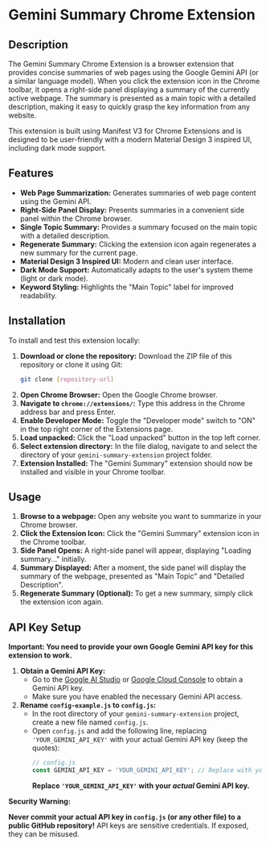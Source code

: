 # Gemini Summary Chrome Extension

## Description

The Gemini Summary Chrome Extension is a browser extension that provides concise summaries of web pages using the Google Gemini API (or a similar language model). When you click the extension icon in the Chrome toolbar, it opens a right-side panel displaying a summary of the currently active webpage. The summary is presented as a main topic with a detailed description, making it easy to quickly grasp the key information from any website.

This extension is built using Manifest V3 for Chrome Extensions and is designed to be user-friendly with a modern Material Design 3 inspired UI, including dark mode support.

## Features

*   **Web Page Summarization:**  Generates summaries of web page content using the Gemini API.
*   **Right-Side Panel Display:**  Presents summaries in a convenient side panel within the Chrome browser.
*   **Single Topic Summary:** Provides a summary focused on the main topic with a detailed description.
*   **Regenerate Summary:** Clicking the extension icon again regenerates a new summary for the current page.
*   **Material Design 3 Inspired UI:**  Modern and clean user interface.
*   **Dark Mode Support:** Automatically adapts to the user's system theme (light or dark mode).
*   **Keyword Styling:**  Highlights the "Main Topic" label for improved readability.

## Installation

To install and test this extension locally:

1.  **Download or clone the repository:**  Download the ZIP file of this repository or clone it using Git:
    ```bash
    git clone [repository-url]
    ```
2.  **Open Chrome Browser:** Open the Google Chrome browser.
3.  **Navigate to `chrome://extensions/`:**  Type this address in the Chrome address bar and press Enter.
4.  **Enable Developer Mode:**  Toggle the "Developer mode" switch to "ON" in the top right corner of the Extensions page.
5.  **Load unpacked:** Click the "Load unpacked" button in the top left corner.
6.  **Select extension directory:** In the file dialog, navigate to and select the directory of your `gemini-summary-extension` project folder.
7.  **Extension Installed:** The "Gemini Summary" extension should now be installed and visible in your Chrome toolbar.

## Usage

1.  **Browse to a webpage:** Open any website you want to summarize in your Chrome browser.
2.  **Click the Extension Icon:** Click the "Gemini Summary" extension icon in the Chrome toolbar.
3.  **Side Panel Opens:** A right-side panel will appear, displaying "Loading summary..." initially.
4.  **Summary Displayed:** After a moment, the side panel will display the summary of the webpage, presented as "Main Topic" and "Detailed Description".
5.  **Regenerate Summary (Optional):** To get a new summary, simply click the extension icon again.

## API Key Setup

**Important: You need to provide your own Google Gemini API key for this extension to work.**

1.  **Obtain a Gemini API Key:**
    *   Go to the [Google AI Studio](https://makersuite.google.com/) or [Google Cloud Console](https://console.cloud.google.com/) to obtain a Gemini API key.
    *   Make sure you have enabled the necessary Gemini API access.
2.  **Rename `config-example.js` to `config.js`:**
    *   In the root directory of your `gemini-summary-extension` project, create a new file named `config.js`.
    *   Open `config.js` and add the following line, replacing `'YOUR_GEMINI_API_KEY'` with your actual Gemini API key (keep the quotes):
        ```javascript
        // config.js
        const GEMINI_API_KEY = 'YOUR_GEMINI_API_KEY'; // Replace with your actual API key
        ```
        **Replace `'YOUR_GEMINI_API_KEY'` with your *actual* Gemini API key.**


**Security Warning:**

**Never commit your actual API key in `config.js` (or any other file) to a public GitHub repository!** API keys are sensitive credentials.  If exposed, they can be misused.
